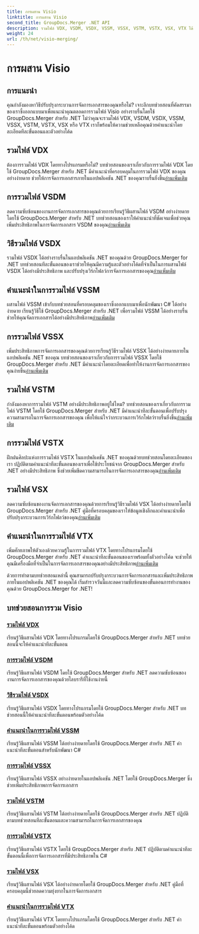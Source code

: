 ```yaml
---
title: การผสาน Visio
linktitle: การผสาน Visio
second_title: GroupDocs.Merger .NET API
description: รวมไฟล์ VDX, VSDM, VSDX, VSSM, VSSX, VSTM, VSTX, VSX, VTX ได้อย่างง่ายดายโดยใช้ GroupDocs.Merger สำหรับ .NET บทช่วยสอนทีละขั้นตอนสำหรับการรวมเอกสารอย่างราบรื่น
weight: 24
url: /th/net/visio-merging/
---
```


# การผสาน Visio


## การแนะนำ

คุณกำลังมองหาวิธีปรับปรุงกระบวนการจัดการเอกสารของคุณหรือไม่? เจาะลึกบทช่วยสอนที่คัดสรรมาของเราซึ่งออกแบบมาเพื่อแนะนำคุณตลอดการรวมไฟล์ Visio อย่างราบรื่นโดยใช้ GroupDocs.Merger สำหรับ .NET ไม่ว่าคุณจะรวมไฟล์ VDX, VSDM, VSDX, VSSM, VSSX, VSTM, VSTX, VSX หรือ VTX เราก็พร้อมให้ความช่วยเหลือคุณด้วยคำแนะนำโดยละเอียดทีละขั้นตอนและตัวอย่างโค้ด

## รวมไฟล์ VDX

 ต้องการรวมไฟล์ VDX โดยทางโปรแกรมหรือไม่? บทช่วยสอนของเราเกี่ยวกับการรวมไฟล์ VDX โดยใช้ GroupDocs.Merger สำหรับ .NET มีคำแนะนำที่ครอบคลุมในการรวมไฟล์ VDX ของคุณอย่างง่ายดาย ช่วยให้การจัดการเอกสารภายในแอปพลิเคชัน .NET ของคุณราบรื่นยิ่งขึ้น[อ่านเพิ่มเติม](./merge-vdx-files/)

## การรวมไฟล์ VSDM

ลดความซับซ้อนของงานการจัดการเอกสารของคุณด้วยการเรียนรู้วิธีผสานไฟล์ VSDM อย่างง่ายดายโดยใช้ GroupDocs.Merger สำหรับ .NET บทช่วยสอนของเราให้คำแนะนำที่ชัดเจนเพื่อช่วยคุณเพิ่มประสิทธิภาพในการจัดการเอกสาร VSDM ของคุณ[อ่านเพิ่มเติม](./merging-vsdm-files/)

## วิธีรวมไฟล์ VSDX

 รวมไฟล์ VSDX ได้อย่างราบรื่นในแอปพลิเคชัน .NET ของคุณด้วย GroupDocs.Merger for .NET บทช่วยสอนทีละขั้นตอนของเราช่วยให้คุณมีความรู้และตัวอย่างโค้ดที่จำเป็นในการผสานไฟล์ VSDX ได้อย่างมีประสิทธิภาพ และปรับปรุงเวิร์กโฟลว์การจัดการเอกสารของคุณ[อ่านเพิ่มเติม](./how-to-merge-vsdx-files/)

## คำแนะนำในการรวมไฟล์ VSSM

 ผสานไฟล์ VSSM เข้ากับบทช่วยสอนที่ครอบคลุมของเราซึ่งออกแบบมาเพื่อนักพัฒนา C# ได้อย่างง่ายดาย เรียนรู้วิธีใช้ GroupDocs.Merger สำหรับ .NET เพื่อรวมไฟล์ VSSM ได้อย่างราบรื่น ช่วยให้คุณจัดการเอกสารได้อย่างมีประสิทธิภาพ[อ่านเพิ่มเติม](./guide-merging-vssm-files/)

## การรวมไฟล์ VSSX

เพิ่มประสิทธิภาพการจัดการเอกสารของคุณด้วยการเรียนรู้วิธีรวมไฟล์ VSSX ได้อย่างง่ายดายภายในแอปพลิเคชัน .NET ของคุณ บทช่วยสอนของเราเกี่ยวกับการรวมไฟล์ VSSX โดยใช้ GroupDocs.Merger สำหรับ .NET มีคำแนะนำโดยละเอียดเพื่อทำให้งานการจัดการเอกสารของคุณง่ายขึ้น[อ่านเพิ่มเติม](./merging-vssx-files/)

## รวมไฟล์ VSTM

 กำลังมองหาการรวมไฟล์ VSTM อย่างมีประสิทธิภาพอยู่ใช่ไหม? บทช่วยสอนของเราเกี่ยวกับการรวมไฟล์ VSTM โดยใช้ GroupDocs.Merger สำหรับ .NET มีคำแนะนำทีละขั้นตอนเพื่อปรับปรุงความสามารถในการจัดการเอกสารของคุณ เพื่อให้แน่ใจว่ากระบวนการเวิร์กโฟลว์ราบรื่นยิ่งขึ้น[อ่านเพิ่มเติม](./merge-vstm-files/)

## การรวมไฟล์ VSTX

 ฝึกฝนศิลปะแห่งการรวมไฟล์ VSTX ในแอปพลิเคชัน .NET ของคุณด้วยบทช่วยสอนโดยละเอียดของเรา ปฏิบัติตามคำแนะนำทีละขั้นตอนของเราเพื่อใช้ประโยชน์จาก GroupDocs.Merger สำหรับ .NET อย่างมีประสิทธิภาพ ซึ่งช่วยเพิ่มขีดความสามารถในการจัดการเอกสารของคุณ[อ่านเพิ่มเติม](./merging-vstx-files/)

## รวมไฟล์ VSX

ลดความซับซ้อนของงานจัดการเอกสารของคุณด้วยการเรียนรู้วิธีรวมไฟล์ VSX ได้อย่างง่ายดายโดยใช้ GroupDocs.Merger สำหรับ .NET คู่มือที่ครอบคลุมของเราให้ข้อมูลเชิงลึกและคำแนะนำเพื่อปรับปรุงกระบวนการเวิร์กโฟลว์ของคุณ[อ่านเพิ่มเติม](./merge-vsx-files/)

## คำแนะนำในการรวมไฟล์ VTX

 เพิ่มศักยภาพให้ตัวเองด้วยความรู้ในการรวมไฟล์ VTX โดยทางโปรแกรมโดยใช้ GroupDocs.Merger สำหรับ .NET คำแนะนำทีละขั้นตอนของเราพร้อมทั้งตัวอย่างโค้ด จะช่วยให้คุณมีเครื่องมือที่จำเป็นในการจัดการเอกสารของคุณอย่างมีประสิทธิภาพ[อ่านเพิ่มเติม](./guide-merging-vtx-files/)

ด้วยการทำตามบทช่วยสอนเหล่านี้ คุณสามารถปรับปรุงกระบวนการจัดการเอกสารและเพิ่มประสิทธิภาพภายในแอปพลิเคชัน .NET ของคุณได้ เริ่มสำรวจวันนี้และลดความซับซ้อนของขั้นตอนการทำงานของคุณด้วย GroupDocs.Merger for .NET!
## บทช่วยสอนการรวม Visio
### [รวมไฟล์ VDX](./merge-vdx-files/)
เรียนรู้วิธีผสานไฟล์ VDX โดยทางโปรแกรมโดยใช้ GroupDocs.Merger สำหรับ .NET บทช่วยสอนนี้จะให้คำแนะนำทีละขั้นตอน
### [การรวมไฟล์ VSDM](./merging-vsdm-files/)
เรียนรู้วิธีผสานไฟล์ VSDM โดยใช้ GroupDocs.Merger สำหรับ .NET ลดความซับซ้อนของงานการจัดการเอกสารของคุณด้วยไลบรารีที่ใช้งานง่ายนี้
### [วิธีรวมไฟล์ VSDX](./how-to-merge-vsdx-files/)
เรียนรู้วิธีผสานไฟล์ VSDX โดยทางโปรแกรมโดยใช้ GroupDocs.Merger สำหรับ .NET บทช่วยสอนนี้ให้คำแนะนำทีละขั้นตอนพร้อมตัวอย่างโค้ด
### [คำแนะนำในการรวมไฟล์ VSSM](./guide-merging-vssm-files/)
เรียนรู้วิธีผสานไฟล์ VSSM ได้อย่างง่ายดายโดยใช้ GroupDocs.Merger สำหรับ .NET คำแนะนำทีละขั้นตอนสำหรับนักพัฒนา C#
### [การรวมไฟล์ VSSX](./merging-vssx-files/)
เรียนรู้วิธีผสานไฟล์ VSSX อย่างง่ายดายในแอปพลิเคชัน .NET โดยใช้ GroupDocs.Merger ซึ่งช่วยเพิ่มประสิทธิภาพการจัดการเอกสาร
### [รวมไฟล์ VSTM](./merge-vstm-files/)
เรียนรู้วิธีผสานไฟล์ VSTM ได้อย่างง่ายดายโดยใช้ GroupDocs.Merger สำหรับ .NET ปฏิบัติตามบทช่วยสอนทีละขั้นตอนและความสามารถในการจัดการเอกสารของคุณ
### [การรวมไฟล์ VSTX](./merging-vstx-files/)
เรียนรู้วิธีผสานไฟล์ VSTX โดยใช้ GroupDocs.Merger สำหรับ .NET ปฏิบัติตามคำแนะนำทีละขั้นตอนนี้เพื่อการจัดการเอกสารที่มีประสิทธิภาพใน C#
### [รวมไฟล์ VSX](./merge-vsx-files/)
เรียนรู้วิธีผสานไฟล์ VSX ได้อย่างง่ายดายโดยใช้ GroupDocs.Merger สำหรับ .NET คู่มือที่ครอบคลุมนี้ช่วยลดความยุ่งยากในการจัดการเอกสาร
### [คำแนะนำในการรวมไฟล์ VTX](./guide-merging-vtx-files/)
เรียนรู้วิธีผสานไฟล์ VTX โดยทางโปรแกรมโดยใช้ GroupDocs.Merger สำหรับ .NET คำแนะนำทีละขั้นตอนพร้อมตัวอย่างโค้ด